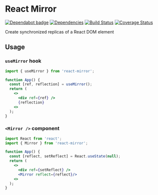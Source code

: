 # React Mirror

[![Dependabot badge](https://badgen.net/dependabot/iamogbz/react-mirror/?icon=dependabot)](https://app.dependabot.com)
[![Dependencies](https://david-dm.org/iamogbz/react-mirror.svg)](https://github.com/iamogbz/react-mirror)
[![Build Status](https://github.com/iamogbz/react-mirror/workflows/Build/badge.svg)](https://github.com/iamogbz/react-mirror/actions)
[![Coverage Status](https://coveralls.io/repos/github/iamogbz/react-mirror/badge.svg?branch=master)](https://coveralls.io/github/iamogbz/react-mirror?branch=master)

Create synchronized replicas of a React DOM element

## Usage

### `useMirror` hook

```jsx
import { useMirror } from 'react-mirror';

function App() {
  const [ref, reflection] = useMirror();
  return (
    <>
      <div ref={ref} />
      {reflection}
    <>
  );
}
```

### `<Mirror />` component

```jsx
import React from 'react';
import { Mirror } from 'react-mirror';

function App() {
  const [reflect, setReflect] = React.useState(null);
  return (
    <>
      <div ref={setReflect} />
      <Mirror reflect={reflect}/>
    <>
  );
}
```
